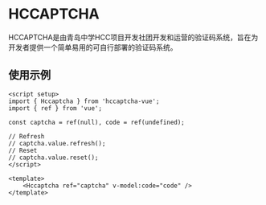 # HCCAPTCHA

HCCAPTCHA是由青岛中学HCC项目开发社团开发和运营的验证码系统，旨在为开发者提供一个简单易用的可自行部署的验证码系统。

## 使用示例

```vue
<script setup>
import { Hccaptcha } from 'hccaptcha-vue';
import { ref } from 'vue';

const captcha = ref(null), code = ref(undefined);

// Refresh
// captcha.value.refresh();
// Reset
// captcha.value.reset();
</script>

<template>
    <Hccaptcha ref="captcha" v-model:code="code" />
</template>
```
